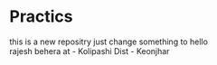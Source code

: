 # Practics
this is a new repositry  just change something to hello
<br>
rajesh behera
at - Kolipashi 
Dist - Keonjhar

